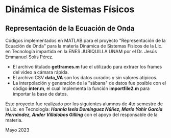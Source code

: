 # Dinámica de Sistemas Físicos 
## Representación de la Ecuación de Onda
Códigos implementados en MATLAB para el proyecto "Representación de la Ecuación de Onda" para la materia Dinámica de Sistemas Físicos de la Lic. en Tecnología impartida en la ENES JURIQUILLA UNAM por el Dr. Jesús Emmanuel Solís Pérez.

- El archivo titulado **getframes.m** fue el utilizado para extraer los frames del video a cámara rápida.
- El archivo CSV **data_VA** son los datos curados y sin valores atípicos. 
- La interpolación y generación de la "sábana" de datos fue posible con el código **inter.m**, el cual implementa la función **importfile2.m** para importar la base de datos. 
 

Este proyecto fue realizado por los siguientes alumnos de 4to semestre de la Lic. en Tecnología: 
***Hannia Isela Domínguez Núñez, Mario Yahir García Hernández, Ander Villalobos Gilling*** con el apoyo del responsable de la materia. 

Mayo 2023
